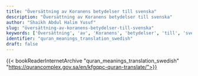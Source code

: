```yaml
---
title: "Översättning av Koranens betydelser till svenska"
description: "Översättning av Koranens betydelser till svenska"
author: "Shaikh Abdul Halim Yusuf"
slug: "översättning-av-koranens-betydelser-till-svenska"
keywords: ['Översättning', 'av', 'Koranens', 'betydelser', 'till', 'svenska', 'quran', 'meaning', 'translation', 'book', 'download', 'pdf', 'islam']
identifier: "quran_meanings_translation_swedish"
draft: false
---
```


{{< bookReaderInternetArchive "quran_meanings_translation_swedish" "https://qurancomplex.gov.sa/en/kfgqpc-quran-translate/">}}
